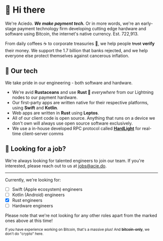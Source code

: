 # 👋 Hi there

We're Aciedo. ***We make payment tech.*** Or in more words, we're an early-stage payment technology firm developing cutting edge hardware and software using Bitcoin, the internet's native currency. Est. 722,913.

From daily coffees ☕ to corporate treasuries 💼, we help people ~~trust~~ **verify** their money. We support the 1.7 billion that banks rejected, and we help everyone else protect themselves against cancerous inflation.

## 🤖 Our tech

We take pride in our engineering - both software and hardware.

- We're avid **Rustaceans** and use **Rust 🦀** *everywhere* from our Lightning nodes to our payment hardware.
- Our first-party apps are written native for their respective platforms, using **Swift** and **Kotlin**.
- Web apps are written in **Rust** using **Leptos**.
- All of our client code is open source. Anything that runs on a device we don't own will always use open source software exclusively. 
- We use a in-house developed RPC protocol called [**HardLight**](https://github.com/aciedo/hardlight) for real-time client-server comms

## 🤝 Looking for a job?

We're always looking for talented engineers to join our team. If you're interested, please reach out to us at [jobs@acie.do](mailto:jobs@acie.do).

---

Currently, we're looking for:

- [ ] Swift (Apple ecosystem) engineers
- [ ] Kotlin (Android) engineers
- [x] Rust engineers
- [ ] Hardware engineers

Please note that we're not looking for any other roles apart from the marked ones above at this time!

<sub>If you have experience working on Bitcoin, that's a massive plus! And **bitcoin-only**, we don't do "crypto" here.</sub>

